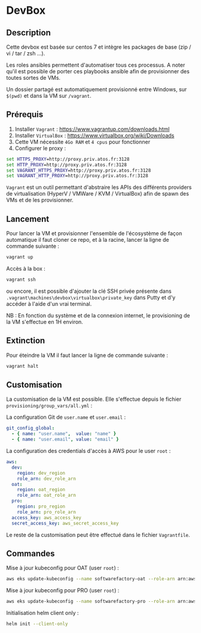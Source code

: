 # DevBox

## Description

Cette devbox est basée sur centos 7 et intègre les packages de base (zip / vi / tar / zsh ...).

Les roles ansibles permettent d'automatiser tous ces processus. A noter qu'il est possible de porter ces playbooks ansible afin de provisionner des toutes sortes de VMs.

Un dossier partagé est automatiquement provisionné entre Windows, sur `$(pwd)` et dans la VM sur `/vagrant`.

## Prérequis

1. Installer `Vagrant` : https://www.vagrantup.com/downloads.html
2. Installer `VirtualBox` : https://www.virtualbox.org/wiki/Downloads
3. Cette VM nécessite `4Go RAM` et `4 cpus` pour fonctionner
4. Configurer le proxy :
```cmd
set HTTPS_PROXY=http://proxy.priv.atos.fr:3128
set HTTP_PROXY=http://proxy.priv.atos.fr:3128
set VAGRANT_HTTPS_PROXY=http://proxy.priv.atos.fr:3128
set VAGRANT_HTTP_PROXY=http://proxy.priv.atos.fr:3128
```

`Vagrant` est un outil permettant d'abstraire les APIs des différents providers de virtualisation (HyperV / VMWare / KVM / VirtualBox) afin de spawn des VMs et de les provisionner.

## Lancement

Pour lancer la VM et provisionner l'ensemble de l'écosystème de façon automatique il faut cloner ce repo, et à la racine, lancer la ligne de commande suivante :
```bash
vagrant up
```

Accès à la box :
```bash
vagrant ssh
```
ou encore, il est possible d'ajouter la clé SSH privée présente dans `.vagrant\machines\devbox\virtualbox\private_key` dans Putty et d'y accéder à l'aide d'un vrai terminal.

NB : En fonction du système et de la connexion internet, le provisioning de la VM s'effectue en 1H environ.

## Extinction

Pour éteindre la VM il faut lancer la ligne de commande suivante :

```bash
vagrant halt
```

## Customisation

La customisation de la VM est possible. Elle s'effectue depuis le fichier `provisioning/group_vars/all.yml` :

La configuration Git de `user.name` et `user.email` :
```yaml
git_config_global:
  - { name: "user.name",  value: "name" }
  - { name: "user.email", value: "email" }
```

La configuration des credentials d'accès à AWS pour le user `root` :
```yaml
aws:
  dev:
    region: dev_region
    role_arn: dev_role_arn
  oat:
    region: oat_region
    role_arn: oat_role_arn
  pro:
    region: pro_region
    role_arn: pro_role_arn
  access_key: aws_access_key
  secret_access_key: aws_secret_access_key
```

Le reste de la customisation peut être effectué dans le fichier `Vagrantfile`.

## Commandes

Mise à jour kubeconfig pour OAT (user `root`) :
```bash
aws eks update-kubeconfig --name softwarefactory-oat --role-arn arn:aws:iam::094242746997:role/rol-softfactory-oat-base-wl --profile oat
```

Mise à jour kubeconfig pour PRO (user `root`) :
```bash
aws eks update-kubeconfig --name softwarefactory-pro --role-arn arn:aws:iam::717170762493:role/rol-softfactory-pro-base-wl --profile pro
```

Initialisation helm client only :
```bash
helm init --client-only
```
